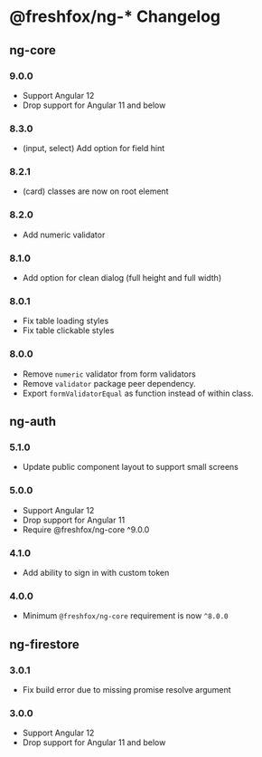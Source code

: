 # @freshfox/ng-* Changelog

## ng-core

### 9.0.0
- Support Angular 12
- Drop support for Angular 11 and below

### 8.3.0
- (input, select) Add option for field hint 

### 8.2.1
- (card) classes are now on root element

### 8.2.0
- Add numeric validator

### 8.1.0
- Add option for clean dialog (full height and full width)

### 8.0.1
- Fix table loading styles
- Fix table clickable styles

### 8.0.0
- Remove `numeric` validator from form validators
- Remove `validator` package peer dependency.
- Export `formValidatorEqual` as function instead of within class.

## ng-auth
### 5.1.0
- Update public component layout to support small screens

### 5.0.0
- Support Angular 12
- Drop support for Angular 11
- Require @freshfox/ng-core ^9.0.0

### 4.1.0
- Add ability to sign in with custom token

### 4.0.0
- Minimum `@freshfox/ng-core` requirement is now `^8.0.0`

## ng-firestore
### 3.0.1
- Fix build error due to missing promise resolve argument

### 3.0.0
- Support Angular 12
- Drop support for Angular 11 and below
